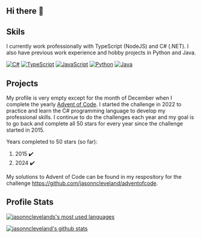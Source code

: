 ## Hi there 👋

<!--
**jasonncleveland/jasonncleveland** is a ✨ _special_ ✨ repository because its `README.md` (this file) appears on your GitHub profile.

Here are some ideas to get you started:

- 🔭 I’m currently working on ...
- 🌱 I’m currently learning ...
- 👯 I’m looking to collaborate on ...
- 🤔 I’m looking for help with ...
- 💬 Ask me about ...
- 📫 How to reach me: ...
- 😄 Pronouns: ...
- ⚡ Fun fact: ...
-->

## Skils

I currently work professionally with TypeScript (NodeJS) and C# (.NET). I also have previous work experience and hobby projects in Python and Java.

[![C#](https://cdn.jsdelivr.net/npm/programming-languages-logos/src/csharp/csharp_32x32.png)](https://docs.microsoft.com/en-us/dotnet/csharp/)
[![TypeScript](https://cdn.jsdelivr.net/npm/programming-languages-logos/src/typescript/typescript_32x32.png)](https://www.typescriptlang.org/)
[![JavaScript](https://cdn.jsdelivr.net/npm/programming-languages-logos/src/javascript/javascript_32x32.png)](https://www.javascript.com/)
[![Python](https://cdn.jsdelivr.net/npm/programming-languages-logos/src/python/python_32x32.png)]([https://www.javascript.com/](https://www.python.org/))
[![Java](https://cdn.jsdelivr.net/npm/programming-languages-logos/src/java/java_32x32.png)](https://www.java.com/)

## Projects

My profile is very empty except for the month of December when I complete the yearly [Advent of Code](https://adventofcode.com/).
I started the challenge in 2022 to practice and learn the C# programming language to develop my professional skills.
I continue to do the challenges each year and my goal is to go back and complete all 50 stars for every year since the challenge started in 2015.

Years completed to 50 stars (so far):
1. 2015 ✔️
2. 2024 ✔️

My solutions to Advent of Code can be found in my respository for the challenge https://github.com/jasonncleveland/adventofcode.

## Profile Stats

[![jasonnclevelands's most used languages](https://github-readme-stats.vercel.app/api/top-langs?username=jasonncleveland&count_private=true&show_icons=true&hide_border=true&langs_count=10&layout=compact&bg_color=00000000&text_color=27e8a7&hide=GLSL,HLSL,ShaderLab&exclude_repo=MagicRealm)](https://github.com/anuraghazra/github-readme-stats)

[![jasonncleveland's github stats](https://github-readme-stats.vercel.app/api?username=jasonncleveland&count_private=true&show_icons=true&hide_border=true&custom_title=GitHub%20Stats&bg_color=00000000&text_color=27e8a7)](https://github.com/anuraghazra/github-readme-stats)
